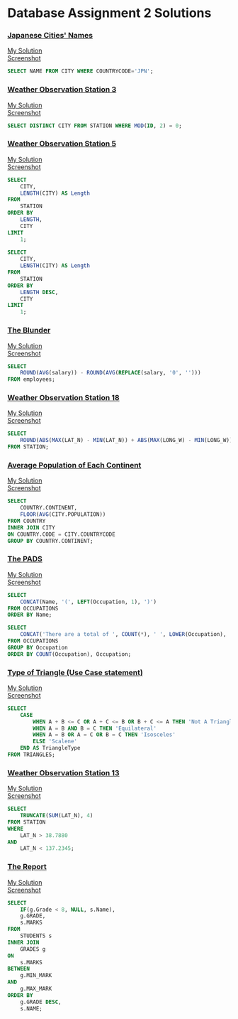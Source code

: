 # Database Assignment 2 Solutions

### [Japanese Cities' Names](https://www.hackerrank.com/challenges/japanese-cities-name/problem)
[My Solution](https://www.hackerrank.com/rest/contests/master/challenges/japanese-cities-name/hackers/surajkhayamali/download_solution) \
[Screenshot](./www.hackerrank.com_challenges_japanese-cities-name_problem(Nest%20Hub%20Max).png "Japanese Cities' Names")

```sql
SELECT NAME FROM CITY WHERE COUNTRYCODE='JPN';
```


### [Weather Observation Station 3](https://www.hackerrank.com/challenges/weather-observation-station-3/problem)
[My Solution](https://www.hackerrank.com/rest/contests/master/challenges/weather-observation-station-3/hackers/surajkhayamali/download_solution) \
[Screenshot](./www.hackerrank.com_challenges_weather-observation-station-3_problem_isFullScreen=true(Nest%20Hub%20Max).png "Weather Observation Station 3")

```sql
SELECT DISTINCT CITY FROM STATION WHERE MOD(ID, 2) = 0;
```


### [Weather Observation Station 5](https://www.hackerrank.com/challenges/weather-observation-station-5/problem)
[My Solution](https://www.hackerrank.com/rest/contests/master/challenges/weather-observation-station-5/hackers/surajkhayamali/download_solution) \
[Screenshot](./www.hackerrank.com_challenges_weather-observation-station-5_problem(Nest%20Hub%20Max).png "Weather Observation Station 5")

```sql
SELECT 
    CITY,
    LENGTH(CITY) AS Length
FROM 
    STATION
ORDER BY 
    LENGTH,
    CITY
LIMIT 
    1;
    
SELECT 
    CITY,
    LENGTH(CITY) AS Length
FROM 
    STATION
ORDER BY 
    LENGTH DESC,
    CITY
LIMIT 
    1;
```


### [The Blunder](https://www.hackerrank.com/challenges/the-blunder/problem)
[My Solution](https://www.hackerrank.com/rest/contests/master/challenges/the-blunder/hackers/surajkhayamali/download_solution) \
[Screenshot](./www.hackerrank.com_challenges_the-blunder_problem_isFullScreen=true(Nest%20Hub%20Max).png "The Blunder")

```sql
SELECT 
    ROUND(AVG(salary)) - ROUND(AVG(REPLACE(salary, '0', ''))) 
FROM employees;
```


### [Weather Observation Station 18](https://www.hackerrank.com/challenges/weather-observation-station-18/problem)
[My Solution](https://www.hackerrank.com/rest/contests/master/challenges/weather-observation-station-18/hackers/surajkhayamali/download_solution) \
[Screenshot](./www.hackerrank.com_challenges_weather-observation-station-18_problem(Nest%20Hub%20Max).png "Weather Observation Station 18")

```sql
SELECT 
    ROUND(ABS(MAX(LAT_N) - MIN(LAT_N)) + ABS(MAX(LONG_W) - MIN(LONG_W)), 4) AS Manhattan_Distance
FROM STATION;
```


### [Average Population of Each Continent](https://www.hackerrank.com/challenges/average-population-of-each-continent/problem)
[My Solution](https://www.hackerrank.com/rest/contests/master/challenges/average-population-of-each-continent/hackers/surajkhayamali/download_solution) \
[Screenshot](./www.hackerrank.com_challenges_average-population-of-each-continent_problem_isFullScreen=true(Nest%20Hub%20Max).png "Average Population of Each Continent")

```sql
SELECT
    COUNTRY.CONTINENT,
    FLOOR(AVG(CITY.POPULATION))
FROM COUNTRY
INNER JOIN CITY
ON COUNTRY.CODE = CITY.COUNTRYCODE
GROUP BY COUNTRY.CONTINENT;
```


### [The PADS](https://www.hackerrank.com/challenges/the-pads/problem)
[My Solution](https://www.hackerrank.com/rest/contests/master/challenges/the-pads/hackers/surajkhayamali/download_solution) \
[Screenshot](./www.hackerrank.com_challenges_the-pads_problem(Nest%20Hub%20Max).png "The PADS")

```sql
SELECT 
    CONCAT(Name, '(', LEFT(Occupation, 1), ')')
FROM OCCUPATIONS
ORDER BY Name;

SELECT 
    CONCAT('There are a total of ', COUNT(*), ' ', LOWER(Occupation), 's.')
FROM OCCUPATIONS
GROUP BY Occupation
ORDER BY COUNT(Occupation), Occupation;
```


### [Type of Triangle (Use Case statement)](https://www.hackerrank.com/challenges/what-type-of-triangle/problem)
[My Solution](https://www.hackerrank.com/rest/contests/master/challenges/what-type-of-triangle/hackers/surajkhayamali/download_solution) \
[Screenshot](./www.hackerrank.com_challenges_what-type-of-triangle_problem(Nest%20Hub%20Max).png "Type of Triangle (Use Case statement)")

```sql
SELECT
    CASE
        WHEN A + B <= C OR A + C <= B OR B + C <= A THEN 'Not A Triangle'
        WHEN A = B AND B = C THEN 'Equilateral'
        WHEN A = B OR A = C OR B = C THEN 'Isosceles'
        ELSE 'Scalene'
    END AS TriangleType
FROM TRIANGLES;
```


### [Weather Observation Station 13](https://www.hackerrank.com/challenges/weather-observation-station-13/problem)
[My Solution](https://www.hackerrank.com/rest/contests/master/challenges/weather-observation-station-13/hackers/surajkhayamali/download_solution) \
[Screenshot](./www.hackerrank.com_challenges_weather-observation-station-13_problem(Nest%20Hub%20Max).png "Weather Observation Station 13")

```sql
SELECT
    TRUNCATE(SUM(LAT_N), 4)
FROM STATION
WHERE
    LAT_N > 38.7880
AND
    LAT_N < 137.2345;
```


### [The Report](https://www.hackerrank.com/challenges/the-report/problem)
[My Solution](https://www.hackerrank.com/rest/contests/master/challenges/the-report/hackers/surajkhayamali/download_solution) \
[Screenshot](./www.hackerrank.com_challenges_the-report_problem(Nest%20Hub%20Max).png "The Report")

```sql
SELECT
    IF(g.Grade < 8, NULL, s.Name),
    g.GRADE,
    s.MARKS
FROM
    STUDENTS s
INNER JOIN
    GRADES g
ON
    s.MARKS
BETWEEN 
    g.MIN_MARK
AND
    g.MAX_MARK
ORDER BY
    g.GRADE DESC,
    s.NAME;
```
    

